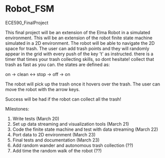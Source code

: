 # Robot_FSM
ECE590_FinalProject

This final project will be an extension of the Elma Robot in a simulated environment. This will be an extension of the robot finite state machine simulated in a 2D environment. The robot will be able to navigate the 2D space for trash.
The user can add trash points and they will randomly appear in the grid with every push of the key 't' as instructed. 
there is a timer that times your trash collecting skills, so dont hesitate! collect that trash as fast as you can.
the states are defined as:

on -> clean <-> stop -> off -> on

The robot will pick up the trash once it hovers over the trash. The user can move the robot with the arrow keys.

Success will be had if the robot can collect all the trash! 

Milestones:
1.  Write tests (March 20)
2.  Set up data streaming and visualization tools (March 21)
3.  Code the finite state machine and test with data streaming (March 22)
4.  Port data to 2D environment (March 23)
5.  Final tests and documentation (March 23)
6.  Add random wander and autonomous trash collection (??)
7.  Add time the random walk of the robot (??)
